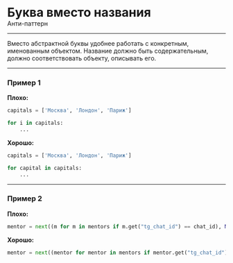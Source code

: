 
<div>
    <h1 style="margin: 0;">Буква вместо названия</h1>
    <p style="margin: 0;">Анти-паттерн</p>
</div>

***

Вместо абстрактной буквы удобнее работать с конкретным, именованным объектом.
Название должно быть содержательным, должно соответствовать объекту, описывать его.

***

### Пример 1

**Плохо:**
```python
capitals = ['Москва', 'Лондон', 'Париж']

for i in capitals:
    ...
```
**Хорошо:**
```python
capitals = ['Москва', 'Лондон', 'Париж']

for capital in capitals:
    ...
```
***

### Пример 2

**Плохо:**
```python
mentor = next((m for m in mentors if m.get("tg_chat_id") == chat_id), None)
```
**Хорошо:**
```python
mentor = next((mentor for mentor in mentors if mentor.get("tg_chat_id") == chat_id), None)
```

